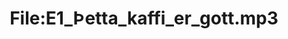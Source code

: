 ---
title: File:E1_Þetta_kaffi_er_gott.mp3
recording of: Þetta kaffi er gott.
reading speed: slow
speaker: E
license: CC0
---